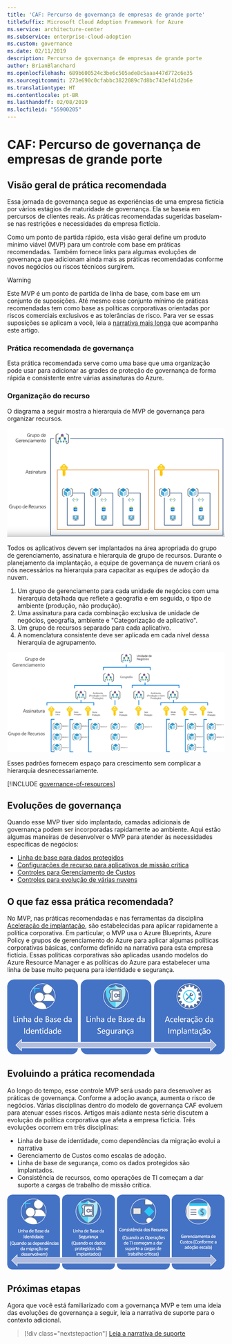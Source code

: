 ```yaml
---
title: 'CAF: Percurso de governança de empresas de grande porte'
titleSuffix: Microsoft Cloud Adoption Framework for Azure
ms.service: architecture-center
ms.subservice: enterprise-cloud-adoption
ms.custom: governance
ms.date: 02/11/2019
description: Percurso de governança de empresas de grande porte
author: BrianBlanchard
ms.openlocfilehash: 689b600524c3be6c505ade8c5aaa447d772c6e35
ms.sourcegitcommit: 273e690c0cfabbc3822089c7d8bc743ef41d2b6e
ms.translationtype: HT
ms.contentlocale: pt-BR
ms.lasthandoff: 02/08/2019
ms.locfileid: "55900205"
---
```

# <a name="caf-large-enterprise-governance-journey"></a>CAF: Percurso de governança de empresas de grande porte

## <a name="best-practice-overview"></a>Visão geral de prática recomendada

Essa jornada de governança segue as experiências de uma empresa fictícia por vários estágios de maturidade de governança. Ela se baseia em percursos de clientes reais. As práticas recomendadas sugeridas baseiam-se nas restrições e necessidades da empresa fictícia.

Como um ponto de partida rápido, esta visão geral define um produto mínimo viável (MVP) para um controle com base em práticas recomendadas. Também fornece links para algumas evoluções de governança que adicionam ainda mais as práticas recomendadas conforme novos negócios ou riscos técnicos surgirem.

> [!WARNING]
> Este MVP é um ponto de partida de linha de base, com base em um conjunto de suposições. Até mesmo esse conjunto mínimo de práticas recomendadas tem como base as políticas corporativas orientadas por riscos comerciais exclusivos e as tolerâncias de risco. Para ver se essas suposições se aplicam a você, leia a [narrativa mais longa](./narrative.md) que acompanha este artigo.

### <a name="governance-best-practice"></a>Prática recomendada de governança

Esta prática recomendada serve como uma base que uma organização pode usar para adicionar as grades de proteção de governança de forma rápida e consistente entre várias assinaturas do Azure.

### <a name="resource-organization"></a>Organização do recurso

O diagrama a seguir mostra a hierarquia de MVP de governança para organizar recursos.

![Diagrama de organização do recurso](../../../_images/governance/resource-organization.png)

Todos os aplicativos devem ser implantados na área apropriada do grupo de gerenciamento, assinatura e hierarquia de grupo de recursos. Durante o planejamento da implantação, a equipe de governança de nuvem criará os nós necessários na hierarquia para capacitar as equipes de adoção da nuvem.

1. Um grupo de gerenciamento para cada unidade de negócios com uma hierarquia detalhada que reflete a geografia e em seguida, o tipo de ambiente (produção, não produção).
2. Uma assinatura para cada combinação exclusiva de unidade de negócios, geografia, ambiente e "Categorização de aplicativo".
3. Um grupo de recursos separado para cada aplicativo.
4. A nomenclatura consistente deve ser aplicada em cada nível dessa hierarquia de agrupamento.

![Diagrama de organização de recurso de empresa de grande porte](../../../_images/governance/large-enterprise-resource-organization.png)

Esses padrões fornecem espaço para crescimento sem complicar a hierarquia desnecessariamente.

[!INCLUDE [governance-of-resources](../../../../../includes/cloud-adoption/governance/governance-of-resources.md)]

## <a name="governance-evolutions"></a>Evoluções de governança

Quando esse MVP tiver sido implantado, camadas adicionais de governança podem ser incorporadas rapidamente ao ambiente. Aqui estão algumas maneiras de desenvolver o MVP para atender às necessidades específicas de negócios:

- [Linha de base para dados protegidos](./security-baseline-evolution.md)
- [Configurações de recurso para aplicativos de missão crítica](./resource-consistency-evolution.md)
- [Controles para Gerenciamento de Custos](./cost-management-evolution.md)
- [Controles para evolução de várias nuvens](./multi-cloud-evolution.md)

<!-- markdownlint-disable MD026 -->

## <a name="what-does-this-best-practice-do"></a>O que faz essa prática recomendada?

No MVP, nas práticas recomendadas e nas ferramentas da disciplina [Aceleração de implantação](../../deployment-acceleration/overview.md), são estabelecidas para aplicar rapidamente a política corporativa. Em particular, o MVP usa o Azure Blueprints, Azure Policy e grupos de gerenciamento do Azure para aplicar algumas políticas corporativas básicas, conforme definido na narrativa para esta empresa fictícia. Essas políticas corporativas são aplicadas usando modelos do Azure Resource Manager e as políticas do Azure para estabelecer uma linha de base muito pequena para identidade e segurança.

![Exemplo de MVP de governança incremental](../../../_images/governance/governance-mvp.png)

## <a name="evolving-the-best-practice"></a>Evoluindo a prática recomendada

Ao longo do tempo, esse controle MVP será usado para desenvolver as práticas de governança. Conforme a adoção avança, aumenta o risco de negócios. Várias disciplinas dentro do modelo de governança CAF evoluem para atenuar esses riscos. Artigos mais adiante nesta série discutem a evolução da política corporativa que afeta a empresa fictícia. Três evoluções ocorrem em três disciplinas:

- Linha de base de identidade, como dependências da migração evolui a narrativa
- Gerenciamento de Custos como escalas de adoção.
- Linha de base de segurança, como os dados protegidos são implantados.
- Consistência de recursos, como operações de TI começam a dar suporte a cargas de trabalho de missão crítica.

![Exemplo de MVP de governança incremental](../../../_images/governance/governance-evolution-large.png)

## <a name="next-steps"></a>Próximas etapas

Agora que você está familiarizado com a governança MVP e tem uma ideia das evoluções de governança a seguir, leia a narrativa de suporte para o contexto adicional.

> [!div class="nextstepaction"]
> [Leia a narrativa de suporte](./narrative.md)
